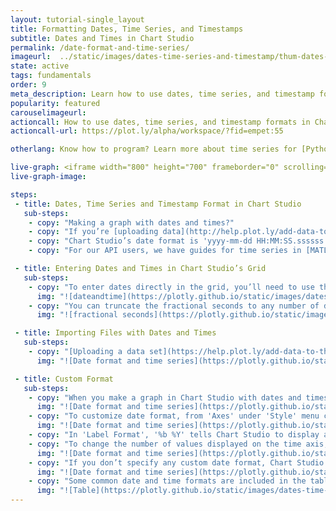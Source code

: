 ```yaml
---
layout: tutorial-single_layout
title: Formatting Dates, Time Series, and Timestamps
subtitle: Dates and Times in Chart Studio
permalink: /date-format-and-time-series/
imageurl:  ../static/images/dates-time-series-and-timestamp/thum-dates-time-series-and-timestamp.png
state: active
tags: fundamentals
order: 9
meta_description: Learn how to use dates, time series, and timestamp formats with Chart Studio graphs. Chart Studio is the easiest and fastest way to make and share graphs online.
popularity: featured
carouselimageurl:
actioncall: How to use dates, time series, and timestamp formats in Chart Studio
actioncall-url: https://plot.ly/alpha/workspace/?fid=empet:55

otherlang: Know how to program? Learn more about time series for [Python](https://plot.ly/python/time-series/) or [R](https://plot.ly/r/time-series/).

live-graph: <iframe width="800" height="700" frameborder="0" scrolling="no" src="https://plot.ly/~empet/55.embed"></iframe>
live-graph-image:

steps:
 - title: Dates, Time Series and Timestamp Format in Chart Studio
   sub-steps:
    - copy: "Making a graph with dates and times?"
    - copy: "If you’re [uploading data](http://help.plot.ly/add-data-to-the-plotly-grid/) into the grid, our parsing algorithm checks your data against more than 400 date formats to find the best match, even when your dates are in several styles. Read more below to learn how to enter dates and times in the grid, and how to change the format displayed on your graph."
    - copy: "Chart Studio’s date format is 'yyyy-mm-dd HH:MM:SS.ssssss'. You can enter this format directly, or depending on your data entry method, use our parsers to convert for you."
    - copy: "For our API users, we have guides for time series in [MATLAB](https://plot.ly/matlab/time-series/), [Python](https://plot.ly/python/time-series/), and [R](https://plot.ly/r/time-series/). If you’re using Python, we accept 'datetime.date' and 'datetime.datetime' formats. For plotly.js, we support JavaScript Date objects. Using MATLAB, you can specify the date format directly so our parser knows what to do. In R, we support R’s classes Date, POSIXlt and POSIXct in our ggplot2 to Chart Studio conversion."

 - title: Entering Dates and Times in Chart Studio’s Grid
   sub-steps:
    - copy: "To enter dates directly in the grid, you’ll need to use the format: yyyy-mm-dd HH:MM:SS.ssssss. Note that the hour must be a number between 00 and 23, with hours 12 through 23 reserved for PM. Your entry must include the four-digit year."
      img: "![dateandtime](https://plotly.github.io/static/images/dates-time-series-and-timestamp/dates and times.png)"
    - copy: "You can truncate the fractional seconds to any number of digits. All other truncations require you to keep entire fields. Here are a few common mistakes to avoid."
      img: "![fractional seconds](https://plotly.github.io/static/images/dates-time-series-and-timestamp/fractional seconds.png)"

 - title: Importing Files with Dates and Times
   sub-steps:
    - copy: "[Uploading a data set](https://help.plot.ly/add-data-to-the-plotly-grid/#step-2-option-2-import-a-data-file) into the grid from your computer, or an online repository? Chart Studio will parse the data for you into our native format so you’re ready to customize your graph."
      img: "![Date format and time series](https://plotly.github.io/static/images/dates-time-series-and-timestamp/upload.png)"

 - title: Custom Format
   sub-steps:
    - copy: "When you make a graph in Chart Studio with dates and times, the default labelling picks spacing that fits the graph. Here the dates included year, month, and day, but Chart Studio displays month and year by default."
      img: "![Date format and time series](https://plotly.github.io/static/images/dates-time-series-and-timestamp/dateFormat.png)"
    - copy: "To customize date format, from 'Axes' under 'Style' menu choose 'Tick Labels' submenu. Next, select the axis you wish to modify, and then set 'advanced(d3-time-format)' for 'Label Format' attribute. A text box will appear where you can enter a [custom time format](https://github.com/d3/d3-time-format/blob/v2.1.3/README.md#timeFormat)."
      img: "![Date format and time series](https://plotly.github.io/static/images/dates-time-series-and-timestamp/time-format.png)"
    - copy: "In 'Label Format', '%b %Y' tells Chart Studio to display an abbreviated month and the year with century. One extra option: '%{n}f' allows you to show fractional seconds, where 'n' tells us the number of digits to include."
    - copy: "To change the number of values displayed on the time axis, use the 'Axes' under the 'Style' menu. Then from 'Tick Label' sub menu, pick a 'Max Number of Labels' of dates to display. Chart Studio automatically finds the greatest lower bound to be evenly spaced along the axis."
      img: "![Date format and time series](https://plotly.github.io/static/images/dates-time-series-and-timestamp/maxNumberOfLabels.png)"
    - copy: "If you don’t specify any custom date format, Chart Studio will choose the format depending on your zoom level. As your viewer zooms in, new levels of detail will be included on the x axis."
      img: "![Date format and time series](https://plotly.github.io/static/images/dates-time-series-and-timestamp/zoom-level.gif)"
    - copy: "Some common date and time formats are included in the table below."
      img: "![Table](https://plotly.github.io/static/images/dates-time-series-and-timestamp/timeSeriesFormat.png)"
---
```

